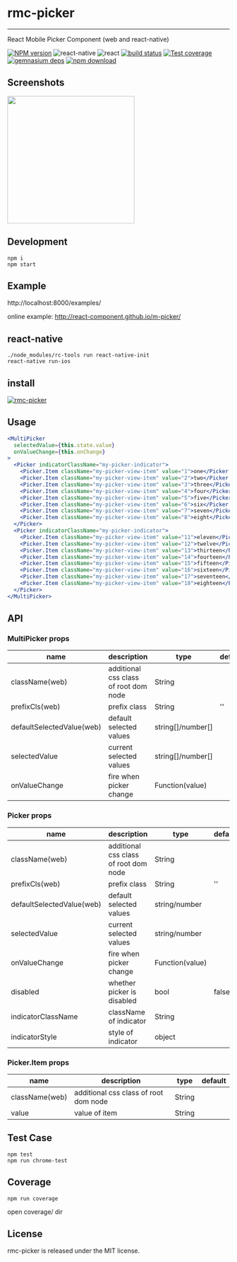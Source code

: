 # rmc-picker
---

React Mobile Picker Component (web and react-native)


[![NPM version][npm-image]][npm-url]
![react-native](https://img.shields.io/badge/react--native-%3E%3D_0.30.0-green.svg)
![react](https://img.shields.io/badge/react-%3E%3D_15.2.0-green.svg)
[![build status][travis-image]][travis-url]
[![Test coverage][coveralls-image]][coveralls-url]
[![gemnasium deps][gemnasium-image]][gemnasium-url]
[![npm download][download-image]][download-url]

[npm-image]: http://img.shields.io/npm/v/rmc-picker.svg?style=flat-square
[npm-url]: http://npmjs.org/package/rmc-picker
[travis-image]: https://img.shields.io/travis/react-component/m-picker.svg?style=flat-square
[travis-url]: https://travis-ci.org/react-component/m-picker
[coveralls-image]: https://img.shields.io/coveralls/react-component/m-picker.svg?style=flat-square
[coveralls-url]: https://coveralls.io/r/react-component/m-picker?branch=master
[gemnasium-image]: http://img.shields.io/gemnasium/react-component/m-picker.svg?style=flat-square
[gemnasium-url]: https://gemnasium.com/react-component/m-picker
[node-image]: https://img.shields.io/badge/node.js-%3E=_0.10-green.svg?style=flat-square
[node-url]: http://nodejs.org/download/
[download-image]: https://img.shields.io/npm/dm/rmc-picker.svg?style=flat-square
[download-url]: https://npmjs.org/package/rmc-picker

## Screenshots

<img src="https://os.alipayobjects.com/rmsportal/fOaDvpIJukLYznc.png" width="288"/>


## Development

```
npm i
npm start
```

## Example

http://localhost:8000/examples/

online example: http://react-component.github.io/m-picker/

## react-native

```
./node_modules/rc-tools run react-native-init
react-native run-ios
```

## install

[![rmc-picker](https://nodei.co/npm/rmc-picker.png)](https://npmjs.org/package/rmc-picker)


## Usage
```jsx
<MultiPicker
  selectedValue={this.state.value}
  onValueChange={this.onChange}
>
  <Picker indicatorClassName="my-picker-indicator">
    <Picker.Item className="my-picker-view-item" value="1">one</Picker.Item>
    <Picker.Item className="my-picker-view-item" value="2">two</Picker.Item>
    <Picker.Item className="my-picker-view-item" value="3">three</Picker.Item>
    <Picker.Item className="my-picker-view-item" value="4">four</Picker.Item>
    <Picker.Item className="my-picker-view-item" value="5">five</Picker.Item>
    <Picker.Item className="my-picker-view-item" value="6">six</Picker.Item>
    <Picker.Item className="my-picker-view-item" value="7">seven</Picker.Item>
    <Picker.Item className="my-picker-view-item" value="8">eight</Picker.Item>
  </Picker>
  <Picker indicatorClassName="my-picker-indicator">
    <Picker.Item className="my-picker-view-item" value="11">eleven</Picker.Item>
    <Picker.Item className="my-picker-view-item" value="12">twelve</Picker.Item>
    <Picker.Item className="my-picker-view-item" value="13">thirteen</Picker.Item>
    <Picker.Item className="my-picker-view-item" value="14">fourteen</Picker.Item>
    <Picker.Item className="my-picker-view-item" value="15">fifteen</Picker.Item>
    <Picker.Item className="my-picker-view-item" value="16">sixteen</Picker.Item>
    <Picker.Item className="my-picker-view-item" value="17">seventeen</Picker.Item>
    <Picker.Item className="my-picker-view-item" value="18">eighteen</Picker.Item>
  </Picker>
</MultiPicker>
```

## API

### MultiPicker props

| name     | description    | type     | default      |
|----------|----------------|----------|--------------|
|className(web) | additional css class of root dom node | String |  |
|prefixCls(web) | prefix class | String | '' |
|defaultSelectedValue(web) | default selected values | string[]/number[] |  |
|selectedValue | current selected values | string[]/number[] |  |
|onValueChange | fire when picker change | Function(value) |  |


### Picker props

| name     | description    | type     | default      |
|----------|----------------|----------|--------------|
|className(web) | additional css class of root dom node | String |  |
|prefixCls(web) | prefix class | String | '' |
|defaultSelectedValue(web) | default selected values | string/number |  |
|selectedValue | current selected values | string/number |  |
|onValueChange | fire when picker change | Function(value) |  |
|disabled     | whether picker is disabled | bool | false
|indicatorClassName     | className of indicator | String | 
|indicatorStyle     | style of indicator | object | 

### Picker.Item props
| name     | description    | type     | default      |
|----------|----------------|----------|--------------|
|className(web) | additional css class of root dom node | String |  |
|value | value of item | String |  |

## Test Case

```
npm test
npm run chrome-test
```

## Coverage

```
npm run coverage
```

open coverage/ dir

## License

rmc-picker is released under the MIT license.
